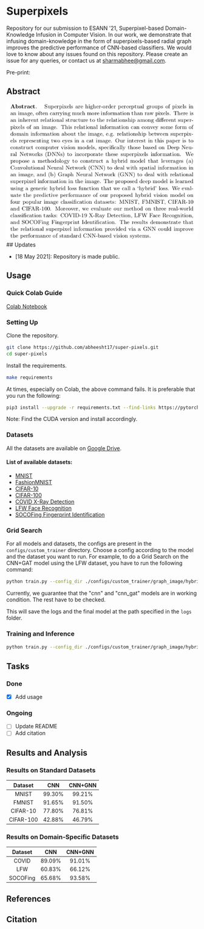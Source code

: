 # Superpixels
Repository for our submission to ESANN '21, Superpixel-based Domain-Knowledge Infusion in Computer Vision. In our work, we demonstrate that infusing domain-knowledge in the form of superpixels-based radial graph improves the predictive performance of CNN-based classifiers. We would love to know about any issues found on this repository. Please create an issue for any queries, or contact us at sharmabhee@gmail.com.

Pre-print:

## Abstract

<div align=”center”>
	<img src="./misc/images/paper_abstract.jpeg" >
</div>
## Updates

- [18 May 2021]: Repository is made public.

## Usage

### Quick Colab Guide

[Colab Notebook](https://colab.research.google.com/drive/1zpgNTe1B_RqPzqVPwxwyia8DOPQfnBv2?usp=sharing)

### Setting Up

Clone the repository.

```sh
git clone https://github.com/abheesht17/super-pixels.git
cd super-pixels
```

Install the requirements.

```sh
make requirements
```
At times, especially on Colab, the above command fails. It is preferable that you run the following:

```sh
pip3 install --upgrade -r requirements.txt --find-links https://pytorch-geometric.com/whl/torch-1.8.0+cu101.html --find-links https://download.pytorch.org/whl/torch_stable.html
```

Note: Find the CUDA version and install accordingly. 

### Datasets

All the datasets are available on [Google Drive](https://drive.google.com/drive/u/0/folders/1CQfPgNtXmRzUqYrz5eFZDwHgW1crbje-).

#### List of available datasets:
- [MNIST](http://yann.lecun.com/exdb/mnist/)
- [FashionMNIST](https://github.com/zalandoresearch/fashion-mnist)
- [CIFAR-10](https://www.cs.toronto.edu/~kriz/cifar.html)
- [CIFAR-100](https://www.cs.toronto.edu/~kriz/cifar.html)
- [COVID X-Ray Detection](https://github.com/tawsifur/COVID-19-Chest-X-ray-Detection)
- [LFW Face Recognition](http://vis-www.cs.umass.edu/lfw/)
- [SOCOFing Fingerprint Identification](https://www.kaggle.com/ruizgara/socofing)


### Grid Search

For all models and datasets, the configs are present in the `configs/custom_trainer` directory. Choose a config according to the model and the dataset you want to run. For example, to do a Grid Search on the CNN+GAT model using the LFW dataset, you have to run the following command:

```sh
python train.py --config_dir ./configs/custom_trainer/graph_image/hybrid/cnn_gat_lfw --grid_search --validation
```

Currently, we guarantee that the "cnn" and "cnn_gat" models are in working condition. The rest have to be checked.

This will save the logs and the final model at the path specified in the `logs` folder.

### Training and Inference

```sh
python train.py --config_dir ./configs/custom_trainer/graph_image/hybrid/cnn_gat_lfw
```
## Tasks

### Done

- [x] Add usage

### Ongoing

- [ ] Update README
- [ ] Add citation

## Results and Analysis

### Results on Standard Datasets

|  Dataset  |   CNN  | CNN+GNN |
|:---------:|:------:|:-------:|
|   MNIST   | 99.30% |  99.21% |
|   FMNIST  | 91.65% |  91.50% |
|  CIFAR-10 | 77.80% |  76.81% |
| CIFAR-100 | 42.88% |  46.79% |

### Results on Domain-Specific Datasets

|  Dataset |   CNN  | CNN+GNN |
|:--------:|:------:|:-------:|
|   COVID  | 89.09% |  91.01% |
|    LFW   | 60.83% |  66.12% |
| SOCOFing | 65.68% |  93.58% |


## References

## Citation
